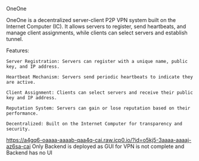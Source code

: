 OneOne

OneOne is a decentralized server-client P2P VPN system built on the Internet Computer (IC). It allows servers to register, send heartbeats, and manage client assignments, while clients can select servers and establish tunnel. 

Features:

    Server Registration: Servers can register with a unique name, public key, and IP address.

    Heartbeat Mechanism: Servers send periodic heartbeats to indicate they are active.

    Client Assignment: Clients can select servers and receive their public key and IP address.

    Reputation System: Servers can gain or lose reputation based on their performance.

    Decentralized: Built on the Internet Computer for transparency and security.

https://a4gq6-oaaaa-aaaab-qaa4q-cai.raw.icp0.io/?id=o5kj5-3aaaa-aaaaj-az6sa-cai
Only Backend is deployed as GUI for VPN is not complete and Backend has no UI 
